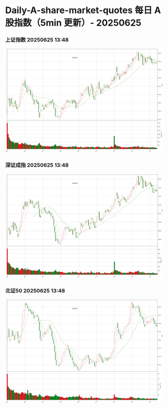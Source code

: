 
# Daily-A-share-market-quotes 每日 A 股指数（5min 更新）- 20250625

### 上证指数 20250625 13:48
![](./fig/2025/6/20250625-sh000001.png)

### 深证成指 20250625 13:48
![](./fig/2025/6/20250625-sz399001.png)

### 北证50 20250625 13:48
![](./fig/2025/6/20250625-bj899050.png)
